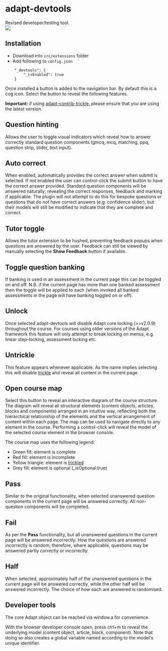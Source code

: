 # adapt-devtools  
Revised developer/testing tool.  
![](https://raw.githubusercontent.com/wiki/cgkineo/adapt-devtools/adapt-cheat-preview.gif)

## Installation

* Download into ``src/extensions`` folder
* Add following to ``config.json``
```
    "_devtools": {
        "_isEnabled": true
    }
```

Once installed a button is added to the navigation bar. By default this is a cog icon. Select the button to reveal the following features.

**Important:** if using [adapt-contrib-trickle](https://github.com/adaptlearning/adapt-contrib-trickle), please ensure that you are using the latest version.

## Question hinting

Allows the user to toggle visual indicators which reveal how to answer correctly standard question components (gmcq, mcq, matching, ppq, question strip, slider, text input).

## Auto correct

When enabled, automatically provides the correct answer when submit is selected. If not enabled the user can control-click the submit button to have the correct answer provided. Standard question components will be answered naturally; revealing the correct responses, feedback and marking if applicable. The plugin will not attempt to do this for bespoke questions or questions that do not have correct answers (e.g. confidence slider), but their models will still be modified to indicate that they are complete and correct.

## Tutor toggle

Allows the tutor extension to be hushed, preventing feedback popups when questions are answered by the user. Feedback can still be viewed by manually selecting the **Show Feedback** button if available.

## Toggle question banking

If banking is used in an assessment in the current page this can be toggled on and off. N.B. if the current page has more than one banked assessment then the toggle will be applied to each (when invoked all banked assessments in the page will have banking toggled on or off).

## Unlock

Once selected adapt-devtools will disable Adapt core locking (>=v2.0.9) throughout the course. For courses using older versions of the Adapt framework this feature will only attempt to break locking on menus, e.g. linear step-locking, assessment locking etc.

## Untrickle

This feature appears whenever applicable. As the name implies selecting this will disable [trickle](https://github.com/adaptlearning/adapt-contrib-trickle) and reveal all content in the current page.

## Open course map

Select this button to reveal an interactive diagram of the course structure. The diagram will reveal all structural elements (content objects, articles, blocks and components) arranged in an intuitive way, reflecting both the hierarchical relationship of the elements and the vertical arrangement of content within each page. The map can be used to navigate directly to any element in the course. Performing a control-click will reveal the model of the selected course element in the browser console.

The course map uses the following legend:
+ Green fill: element is complete
+ Red fill: element is incomplete
+ Yellow triangle: element is [trickled](https://github.com/adaptlearning/adapt-contrib-trickle)
+ Grey fill: element is optional (_isOptional:true)

## Pass

Similar to the original functionality, when selected unanswered question components in the current page will be answered correctly. All non-question components will be completed.

## Fail

As per the **Pass** functionality, but all unanswered questions in the current page will be answered incorrectly. How the questions are answered incorrectly is random; therefore, where applicable, questions may be answered partly correctly or incorrectly.

## Half

When selected, approximately half of the unanswered questions in the current page will be answered correctly, while the other half will be answered incorrectly. The choice of how each are answered is randomised.

## Developer tools

The core Adapt object can be reached via window.a for convenience.

With the browser developer console open, press ctrl+m to reveal the underlying model (content object, article, block, component). Note that doing so also creates a global variable named according to the model's unique identifier.
